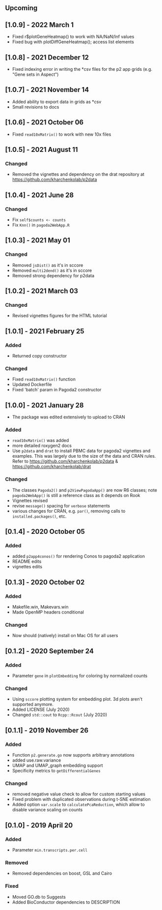 ## Upcoming

## [1.0.9] - 2022 March 1

- Fixed r$plotGeneHeatmap() to work with NA/NaN/Inf values
- Fixed bug with plotDiffGeneHeatmap(); access list elements

## [1.0.8] - 2021 December 12

- Fixed indexing error in writing the *csv files for the p2 app grids (e.g. "Gene sets in Aspect")


## [1.0.7] - 2021 November 14

- Added ability to export data in grids as *csv
- Small revisions to docs

## [1.0.6] - 2021 October 06

- Fixed `read10xMatrix()` to work with new 10x files

## [1.0.5] - 2021 August 11

### Changed

- Removed the vignettes and dependency on the drat repository at https://github.com/kharchenkolab/p2data

## [1.0.4] - 2021 June 28

### Changed

- Fix `self$counts <- counts`
- Fix `Knn()` in `pagoda2WebApp.R`

## [1.0.3] - 2021 May 01

### Changed

- Removed `jsDist()` as it's in sccore
- Removed `multi2dend()` as it's in sccore
- Removed strong dependency for p2data

## [1.0.2] - 2021 March 03

### Changed

- Revised vignettes figures for the HTML tutorial

## [1.0.1] - 2021 February 25

### Added
- Returned copy constructor

### Changed
- Fixed `read10xMatrix()` function
- Updated Dockerfile
- Fixed 'batch' param in Pagoda2 constructor

## [1.0.0] - 2021 January 28
- The package was edited extensively to upload to CRAN

### Added
- `read10xMatrix()` was added
- more detailed roxygen2 docs
- Use `p2data` and `drat` to install PBMC data for pagoda2 vignettes and examples. This was largely due to the size of the data and CRAN rules. Refer to https://github.com/kharchenkolab/p2data & https://github.com/kharchenkolab/drat

### Changed
- The classes `Pagoda2()` and `p2ViewPagodaApp()` are now R6 classes; note `pagoda2WebApp()` is still a reference class as it depends on Rook
- Vignettes revised
- revise `message()` spacing for `verbose` statements
- various changes for CRAN, e.g. `par()`, removing calls to `installed.packages()`, etc.

## [0.1.4] - 2020 October 05

### Added
- added `p2app4conos()` for rendering Conos to pagoda2 application
- README edits
- vignettes edits

## [0.1.3] - 2020 October 02

### Added
- Makefile.win, Makevars.win
- Made OpenMP headers conditional

### Changed
- Now should (natively) install on Mac OS for all users

## [0.1.2] - 2020 September 24

### Added

- Parameter `gene` in `plotEmbedding` for coloring by normalized counts

### Changed

- Using `sccore` plotting system for embedding plot. 3d plots aren't supported anymore.
- Added LICENSE (July 2020)
- Changed `std::cout` to `Rcpp::Rcout` (July 2020)

## [0.1.1] - 2019 November 26

### Added

- Function `p2.generate.go` now supports arbitrary annotations
- added use.raw.variance
- UMAP and UMAP_graph embedding support
- Specificity metrics to `getDifferentialGenes`

### Changed

- removed negative value check to allow for custom starting values
- Fixed problem with duplicated observations during t-SNE estimation
- Added option `var.scale` to `calculatePcaReduction`, which allow to disable variance scaling on counts

## [0.1.0] - 2019 April 20

### Added

- Parameter `min.transcripts.per.cell`

### Removed

- Removed dependencies on boost, GSL and Cairo

### Fixed

- Moved GO.db to Suggests
- Added BioConductor dependencies to DESCRIPTION
